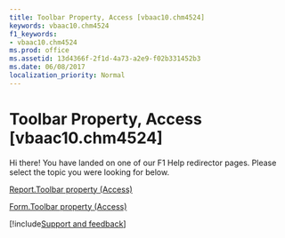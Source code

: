 ```yaml
---
title: Toolbar Property, Access [vbaac10.chm4524]
keywords: vbaac10.chm4524
f1_keywords:
- vbaac10.chm4524
ms.prod: office
ms.assetid: 13d4366f-2f1d-4a73-a2e9-f02b331452b3
ms.date: 06/08/2017
localization_priority: Normal
---
```



# Toolbar Property, Access [vbaac10.chm4524]

Hi there! You have landed on one of our F1 Help redirector pages. Please select the topic you were looking for below.

[Report.Toolbar property (Access)](http://msdn.microsoft.com/library/e897d294-2d8d-aca7-9aed-4bd2ebd23552%28Office.15%29.aspx)

[Form.Toolbar property (Access)](http://msdn.microsoft.com/library/a004200c-5404-c3ba-f00d-591c0f0a545d%28Office.15%29.aspx)

[!include[Support and feedback](~/includes/feedback-boilerplate.md)]